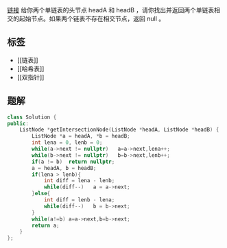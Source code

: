 [链接](https://leetcode.cn/problems/intersection-of-two-linked-lists/description/)
给你两个单链表的头节点 headA 和 headB ，请你找出并返回两个单链表相交的起始节点。如果两个链表不存在相交节点，返回 null 。

## 标签

- [[链表]]
- [[哈希表]]
- [[双指针]]

## 题解

```cpp
class Solution {
public:
    ListNode *getIntersectionNode(ListNode *headA, ListNode *headB) {
        ListNode *a = headA, *b = headB;
        int lena = 0, lenb = 0;
        while(a->next != nullptr)   a=a->next,lena++;
        while(b->next != nullptr)   b=b->next,lenb++;
        if(a != b)  return nullptr;
        a = headA, b = headB; 
        if(lena > lenb){
            int diff = lena - lenb;
            while(diff--)   a = a->next;
        }else{
            int diff = lenb - lena;
            while(diff--)   b = b->next;
        }
        while(a!=b) a=a->next,b=b->next;
        return a;
    }
};
```